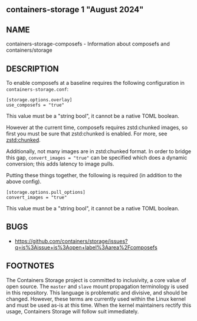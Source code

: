 ## containers-storage 1 "August 2024"

## NAME
containers-storage-composefs - Information about composefs and containers/storage

## DESCRIPTION

To enable composefs at a baseline requires the following configuration in `containers-storage.conf`:

```
[storage.options.overlay]
use_composefs = "true"
```

This value must be a "string bool", it cannot be a native TOML boolean.

However at the current time, composefs requires zstd:chunked images, so first
you must be sure that zstd:chunked is enabled. For more, see [zstd:chunked](containers-storage-zstd-chunked.md).

Additionally, not many images are in zstd:chunked format. In order to bridge this gap,
`convert_images = "true"` can be specified which does a dynamic conversion; this adds
latency to image pulls.

Putting these things together, the following is required (in addition to the above config).

```
[storage.options.pull_options]
convert_images = "true"
```

This value must be a "string bool", it cannot be a native TOML boolean.

## BUGS

- https://github.com/containers/storage/issues?q=is%3Aissue+is%3Aopen+label%3Aarea%2Fcomposefs

## FOOTNOTES
The Containers Storage project is committed to inclusivity, a core value of open source.
The `master` and `slave` mount propagation terminology is used in this repository.
This language is problematic and divisive, and should be changed.
However, these terms are currently used within the Linux kernel and must be used as-is at this time.
When the kernel maintainers rectify this usage, Containers Storage will follow suit immediately.
